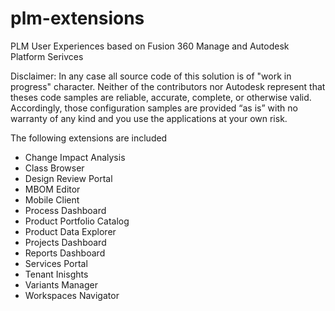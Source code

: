 # plm-extensions
PLM User Experiences based on Fusion 360 Manage and Autodesk Platform Serivces

Disclaimer: In any case all source code of this solution is of "work in progress" character. Neither of the contributors nor Autodesk represent that theses code samples are reliable, accurate, complete, or otherwise valid. Accordingly, those configuration samples are provided “as is” with no warranty of any kind and you use the applications at your own risk. 

The following extensions are included
- Change Impact Analysis
- Class Browser
- Design Review Portal
- MBOM Editor
- Mobile Client
- Process Dashboard
- Product Portfolio Catalog
- Product Data Explorer
- Projects Dashboard
- Reports Dashboard
- Services Portal
- Tenant Inisghts
- Variants Manager
- Workspaces Navigator